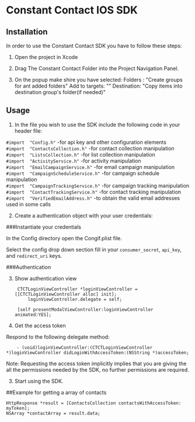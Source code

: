 
Constant Contact IOS SDK
=========================

## Installation

In order to use the Constant Contact SDK you have to follow these steps:

1) Open the project in Xcode

2) Drag The Constant Contact Folder into the Project Navigation Panel.

3) On the popup make shire you have selected:
  Folders :            "Create groups for ant added folders" 
	Add to targets: "<yourProjectName>"
	Destination:     "Copy items into destination group's folder(if needed)"

## Usage

1) In the file you wish to use the SDK include the following code in your header file:


`#import  "Config.h"`                  -for api key and other configuration elements
<br>
`#import  "ContactsCollection.h"`      -for contact collection manipulation
<br>
`#import  "ListsCollection.h"`         -for list collection manipulation
<br>
`#import  "ActivityService.h"`         -for activity manipulation
<br>
`#import  "EmailCampaignService.h"`    -for email campaign manipulation
<br>
`#import  "CampaignScheduleService.h"` -for campaign schedule manipulation
<br>
`#import  "CampaignTrackingService.h"` -for campaign tracking manipulation
<br>
`#import  "ContactTrackingService.h"`  -for contact tracking manipulation
<br>
`#import  "VerifiedEmailAddress.h"`  -to obtain the valid email addresses used in some calls


2) Create a authentication object with your user credentials:

###Instantiate your credentials 

In the Config directory open the Congif.plist file.

Select the config drop down section fill in your `consumer_secret`, `api_key`, and `redirect_uri` keys.


###Authentication 

3) Show authentication view


        CTCTLoginViewController *loginViewController = [[CTCTLoginViewController alloc] init];
            loginViewController.delegate = self;
   
        [self presentModalViewController:loginViewController animated:YES];

4) Get the access token

Respond to the following delegate method:

        - (void)loginViewController:(CTCTLoginViewController *)loginViewController didLoginWithAccessToken:(NSString *)accessToken;

 Note: Requesting the access token implicitly implies that you are giving the all the permissions needed by the SDK, no further permissions are required.

3) Start using the SDK.

##Example for getting a array of contacts
```
HttpResponse *result = [ContactsCollection contactsWithAccessToken: myToken];
NSArray *contactArray = result.data;
```